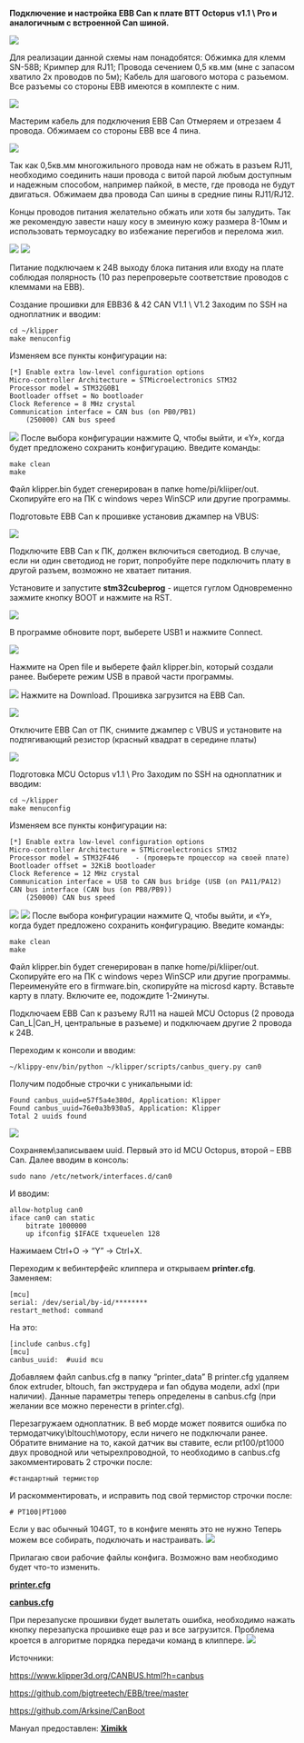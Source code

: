 **Подключение и настройка EBB Can к плате BTT Octopus v1.1 \ Pro и аналогичным с встроенной Can шиной.**

![](1.png)

Для реализации данной схемы нам понадобятся:
Обжимка для клемм SN-58B;
Кримпер для RJ11;
Провода сечением 0,5 кв.мм (мне с запасом хватило 2х проводов по 5м);
Кабель для шагового мотора с разьемом.
Все разъемы со стороны EBB имеются в комплекте с ним.


![](2.png)


Мастерим кабель для подключения EBB Can
Отмеряем и отрезаем 4 провода.
Обжимаем со стороны EBB все 4 пина.

![](3.jpg)
 
Так как 0,5кв.мм многожильного провода нам не обжать в разъем RJ11, необходимо соединить наши провода с витой парой любым доступным и надежным способом, например пайкой, в месте, где провода не будут двигаться. 
Обжимаем два провода Can шины в средние пины RJ11/RJ12.

Концы проводов питания желательно обжать или хотя бы залудить. Так же рекомендую завести нашу косу в змеиную кожу размера 8-10мм и использовать термоусадку во избежание перегибов и перелома жил.

![](5.jpg) ![](4.jpg)
  
Питание подключаем к 24В выходу блока питания или входу на плате соблюдая полярность (10 раз перепроверьте соответствие проводов с клеммами на EBB).





Создание прошивки для EBB36 & 42 CAN V1.1 \ V1.2
Заходим по SSH на одноплатник и вводим:
```
cd ~/klipper
make menuconfig
```

Изменяем все пункты конфигурации на:
```
[*] Enable extra low-level configuration options
Micro-controller Architecture = STMicroelectronics STM32
Processor model = STM32G0B1
Bootloader offset = No bootloader
Clock Reference = 8 MHz crystal
Communication interface = CAN bus (on PB0/PB1)
	(250000) CAN bus speed
```
![](6.png)
После выбора конфигурации нажмите Q, чтобы выйти, и «Y», когда будет предложено сохранить конфигурацию.
Введите команды:
```
make clean
make
```

Файл klipper.bin будет сгенерирован в папке home/pi/kliiper/out. Скопируйте его на ПК с windows через WinSCP или другие программы.



Подготовьте EBB Can к прошивке установив джампер на VBUS:

![](7.png)

Подключите EBB Can к ПК, должен включиться светодиод. В случае, если ни один светодиод не горит, попробуйте пере подключить плату в другой разъем, возможно не хватает питания. 

Установите и запустите **stm32cubeprog**   - ищется гуглом
Одновременно зажмите кнопку BOOT и нажмите на RST.

![](8.png)
  


В программе обновите порт, выберете USB1 и нажмите Connect.


 ![](STMP1.png)

Нажмите на Open file и выберете файл klipper.bin, который создали ранее.
Выберете режим USB в правой части программы.
 
 ![](STMP2.png)
Нажмите на Download. Прошивка загрузится на EBB Can.
 
![](STMP3.png)

Отключите EBB Can от ПК, снимите джампер с VBUS и установите на подтягивающий резистор (красный квадрат в середине платы)
 
![](EBB%20vbus2.png)


Подготовка MCU Octopus v1.1 \ Pro
Заходим по SSH на одноплатник и вводим:
```
cd ~/klipper
make menuconfig
```

Изменяем все пункты конфигурации на:
```
[*] Enable extra low-level configuration options
Micro-controller Architecture = STMicroelectronics STM32
Processor model = STM32F446    - (проверьте процессор на своей плате)
Bootloader offset = 32KiB bootloader
Clock Reference = 12 MHz crystal
Communication interface = USB to CAN bus bridge (USB (on PA11/PA12) 
CAN bus interface (CAN bus (on PB8/PB9))
	(250000) CAN bus speed
 ```
 ![](make1.png)
![](make2.png)
После выбора конфигурации нажмите Q, чтобы выйти, и «Y», когда будет предложено сохранить конфигурацию.
Введите команды:
```
make clean
make
```

Файл klipper.bin будет сгенерирован в папке home/pi/kliiper/out. Скопируйте его на ПК с windows через WinSCP или другие программы. Переименуйте его в firmware.bin, скопируйте на microsd карту. 
Вставьте карту в плату. Включите ее, подождите 1-2минуты.

Подключаем EBB Can к разъему RJ11 на нашей MCU Octopus (2 провода Can_L|Can_H, центральные в разъеме) и подключаем другие 2 провода к 24В.

Переходим к консоли и вводим:
```
~/klippy-env/bin/python ~/klipper/scripts/canbus_query.py can0
```
Получим подобные строчки с уникальными id:
```
Found canbus_uuid=e57f5a4e380d, Application: Klipper
Found canbus_uuid=76e0a3b930a5, Application: Klipper
Total 2 uuids found 
```
![](after_make.png)

Сохраняем\записываем uuid. Первый это id MCU Octopus, второй – EBB Can.
Далее вводим в консоль:
```
sudo nano /etc/network/interfaces.d/can0
```

И вводим:
```
allow-hotplug can0
iface can0 can static
    bitrate 1000000
    up ifconfig $IFACE txqueuelen 128
```
Нажимаем Ctrl+O -> “Y” -> Ctrl+X.

Переходим к вебинтерфейс клиппера и открываем **printer.cfg**. 
Заменяем:
```
[mcu]
serial: /dev/serial/by-id/********
restart_method: command
```
На это:
```
[include canbus.cfg]
[mcu]
canbus_uuid:  #uuid mcu
```
Добавляем файл canbus.cfg в папку “printer_data”
В printer.cfg удаляем блок extruder, bltouch, fan экструдера и fan обдува модели, adxl (при наличии). Данные параметры теперь определены в canbus.cfg (при желании все можно перенести в printer.cfg).

Перезагружаем одноплатник. В веб морде может появится ошибка по термодатчику\bltouch\мотору, если ничего не подключали ранее.
Обратите внимание на то, какой датчик вы ставите, если pt100/pt1000 двух проводной или четырехпроводной, то необходимо в canbus.cfg закомментировать 2 строчки после:

```
#стандартный термистор
```
И раскомментировать, и исправить под свой термистор строчки после:
```
# PT100|PT1000
```
Если у вас обычный 104GT, то в конфиге менять это не нужно
Теперь можем все собирать, подключать и настраивать. 
 ![](head.jpg)

Прилагаю свои рабочие файлы конфига. Возможно вам необходимо будет что-то изменить.

[**printer.cfg**](/tune-up/ebb_can/printer.cfg)

[**canbus.cfg**](/tune-up/ebb_can/canbus.cfg)


При перезапуске прошивки будет вылетать ошибка, необходимо нажать кнопку перезапуска прошивке еще раз и все загрузится. Проблема кроется в алгоритме порядка передачи команд в клиппере.
![](Error_No_such_device.png)




Источники:

https://www.klipper3d.org/CANBUS.html?h=canbus

https://github.com/bigtreetech/EBB/tree/master

https://github.com/Arksine/CanBoot


Мануал предоставлен: [**Ximikk**](https://t.me/Ximikk)